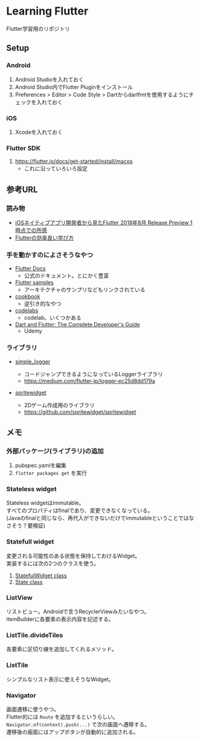 # Learning Flutter
Flutter学習用のリポジトリ

## Setup

### Android
1. Android Studioを入れておく
2. Android Studio内でFlutter Pluginをインストール
3. Preferences > Editor > Code Style > Dartからdartfmtを使用するようにチェックを入れておく

### iOS
1. Xcodeを入れておく

### Flutter SDK
1. https://flutter.io/docs/get-started/install/macos
    * これに沿っていろいろ設定

## 参考URL

### 読み物
* [iOSネイティブアプリ開発者から見たFlutter 2018年8月 Release Preview 1 時点での所感](https://medium.com/flutter-jp/flutter-ios-5b2178018d3e)
* [Flutterの効率良い学び方](https://medium.com/flutter-jp/flutter-learning-c5640c5f05b9)

### 手を動かすのによさそうなやつ
* [Flutter Docs](https://flutter.io/docs)
    * 公式のドキュメント。とにかく豊富
* [Flutter samples](https://github.com/flutter/samples/blob/master/INDEX.md)
    * アーキテクチャのサンプリなどもリンクされている
* [cookbook](https://flutter.io/docs/cookbook)
    * 逆引き的なやつ
* [codelabs](https://flutter.io/docs/codelabs)
    * codelab。いくつかある
* [Dart and Flutter: The Complete Developer's Guide](https://www.udemy.com/dart-and-flutter-the-complete-developers-guide/learn/v4/overview)
    * Udemy

### ライブラリ
* [simple_logger](https://pub.dartlang.org/packages/simple_logger)
   * コードジャンプできるようになっているLoggerライブラリ
   * https://medium.com/flutter-jp/logger-ec25d8dd179a

* [spritewidget](https://pub.dartlang.org/packages/spritewidget)
   * 2Dゲーム作成用のライブラリ
   * https://github.com/spritewidget/spritewidget

## メモ

### 外部パッケージ(ライブラリ)の追加
1. pubspec.yamlを編集
2. `flutter packages get` を実行

### Stateless widget
Stateless widgetはimmutable。  
すべてのプロパティはfinalであり、変更できなくなっている。  
(Javaのfinalと同じなら、再代入ができないだけでimmutableということではなさそう？要検証)  

### Statefull widget
変更される可能性のある状態を保持しておけるWidget。  
実装するには次の2つのクラスを使う。  
1. [StatefulWidget class](https://docs.flutter.io/flutter/widgets/StatefulWidget-class.html)
2. [State<T extends StatefulWidget> class](https://docs.flutter.io/flutter/widgets/State-class.html)
   
### ListView
リストビュー。Androidで言うRecyclerViewみたいなやつ。  
itemBuilderに各要素の表示内容を記述する。  

### ListTile.divideTiles
各要素に区切り線を追加してくれるメソッド。

### ListTile
シンプルなリスト表示に使えそうなWidget。

### Navigator
画面遷移に使うやつ。  
Flutter的には `Route` を追加するというらしい。
`Navigator.of(context).push(...)` で次の画面へ遷移する。  
遷移後の画面にはアップボタンが自動的に追加される。  


